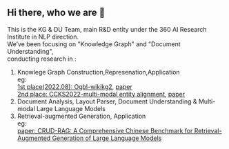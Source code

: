 ## Hi there, who we are 👋

<!--

**Here are some ideas to get you started:**

🙋‍♀️ A short introduction - what is your organization all about?
🌈 Contribution guidelines - how can the community get involved?
👩‍💻 Useful resources - where can the community find your docs? Is there anything else the community should know?
🍿 Fun facts - what does your team eat for breakfast?
🧙 Remember, you can do mighty things with the power of [Markdown](https://docs.github.com/github/writing-on-github/getting-started-with-writing-and-formatting-on-github/basic-writing-and-formatting-syntax)
-->

This is the KG & DU Team, main R&D entity under the 360 AI Research Institute in NLP direction.  
We’ve been focusing on "Knowledge Graph" and "Document Understanding",  
conducting research in :

1. Knowlege Graph Construction,Represenation,Application  
   eg:  
   [1st place(2022.08): Ogbl-wikikg2](https://ogb.stanford.edu/docs/leader_linkprop/),   [paper](https://arxiv.org/pdf/2209.08271)  
   [2nd place: CCKS2022-multi-modal entity alignment](https://tianchi.aliyun.com/competition/entrance/531956/rankingList),  [paper](https://sigkg.cn/ccks2022/?page_id=600) 
3. Document Analysis, Layout Parser, Document Understanding & Multi-modal Large Language Models    
5. Retrieval-augmented Generation, Application  
   eg:  
   [paper: CRUD-RAG: A Comprehensive Chinese Benchmark for Retrieval-Augmented Generation of Large Language Models](https://arxiv.org/pdf/2401.17043)   
